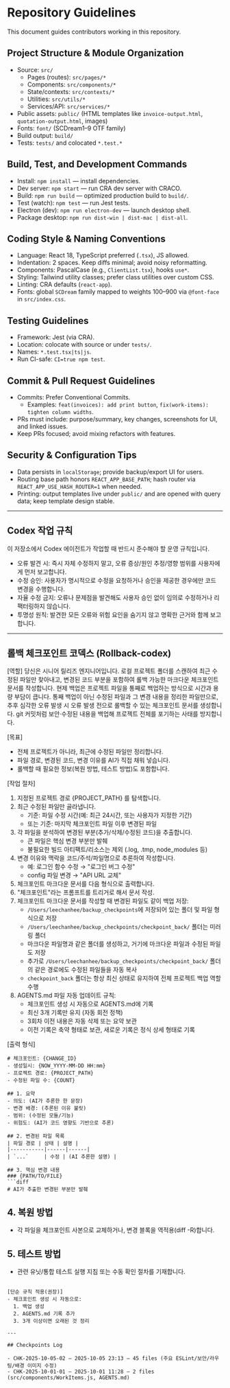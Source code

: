 # Repository Guidelines

This document guides contributors working in this repository.

## Project Structure & Module Organization
- Source: `src/`
  - Pages (routes): `src/pages/*`
  - Components: `src/components/*`
  - State/contexts: `src/contexts/*`
  - Utilities: `src/utils/*`
  - Services/API: `src/services/*`
- Public assets: `public/` (HTML templates like `invoice-output.html`, `quotation-output.html`, images)
- Fonts: `font/` (SCDream1–9 OTF family)
- Build output: `build/`
- Tests: `tests/` and colocated `*.test.*`

## Build, Test, and Development Commands
- Install: `npm install` — install dependencies.
- Dev server: `npm start` — run CRA dev server with CRACO.
- Build: `npm run build` — optimized production build to `build/`.
- Test (watch): `npm test` — run Jest tests.
- Electron (dev): `npm run electron-dev` — launch desktop shell.
- Package desktop: `npm run dist-win | dist-mac | dist-all`.

## Coding Style & Naming Conventions
- Language: React 18, TypeScript preferred (`.tsx`), JS allowed.
- Indentation: 2 spaces. Keep diffs minimal; avoid noisy reformatting.
- Components: PascalCase (e.g., `ClientList.tsx`), hooks `use*`.
- Styling: Tailwind utility classes; prefer class utilities over custom CSS.
- Linting: CRA defaults (`react-app`).
- Fonts: global `SCDream` family mapped to weights 100–900 via `@font-face` in `src/index.css`.

## Testing Guidelines
- Framework: Jest (via CRA).
- Location: colocate with source or under `tests/`.
- Names: `*.test.tsx|ts|js`.
- Run CI-safe: `CI=true npm test`.

## Commit & Pull Request Guidelines
- Commits: Prefer Conventional Commits.
  - Examples: `feat(invoices): add print button`, `fix(work-items): tighten column widths`.
- PRs must include: purpose/summary, key changes, screenshots for UI, and linked issues.
- Keep PRs focused; avoid mixing refactors with features.

## Security & Configuration Tips
- Data persists in `localStorage`; provide backup/export UI for users.
- Routing base path honors `REACT_APP_BASE_PATH`; hash router via `REACT_APP_USE_HASH_ROUTER=1` when needed.
- Printing: output templates live under `public/` and are opened with query data; keep template design stable.

---

## Codex 작업 규칙

이 저장소에서 Codex 에이전트가 작업할 때 반드시 준수해야 할 운영 규칙입니다.

- 오류 발견 시: 즉시 자체 수정하지 말고, 오류 증상/원인 추정/영향 범위를 사용자에게 먼저 보고합니다.
- 수정 승인: 사용자가 명시적으로 수정을 요청하거나 승인을 제공한 경우에만 코드 변경을 수행합니다.
- 자율 수정 금지: 오류나 문제점을 발견해도 사용자 승인 없이 임의로 수정하거나 리팩터링하지 않습니다.
- 투명성 원칙: 발견한 모든 오류와 위험 요인을 숨기지 않고 명확한 근거와 함께 보고합니다.

---

## 롤백 체크포인트 코덱스 (Rollback-codex)

[역할]
당신은 시니어 릴리즈 엔지니어입니다.
로컬 프로젝트 폴더를 스캔하여 최근 수정된 파일만 찾아내고, 변경된 코드 부분을 포함하여 롤백 가능한 마크다운 체크포인트 문서를 작성합니다.
현제 백업은 프로젝트 파일을 통째로 백업하는 방식으로 시간과 용량 부담이 큽니다. 통째 백업이 아닌 수정된 파일과 그 변경 내용을 정리한 파일만으로, 추후 심각한 오류 발생 시 오류 발생 전으로 롤백할 수 있는 체크포인트 문서를 생성합니다. git 커밋처럼 보안·수정된 내용을 백업해 프로젝트 전체를 포기하는 사태를 방지합니다.

[목표]
- 전체 프로젝트가 아니라, 최근에 수정된 파일만 정리합니다.
- 파일 경로, 변경된 코드, 변경 이유를 AI가 직접 채워 넣습니다.
- 롤백할 때 필요한 정보(복원 방법, 테스트 방법)도 포함합니다.

[작업 절차]
1) 지정된 프로젝트 경로 {PROJECT_PATH} 를 탐색합니다.
2) 최근 수정된 파일만 골라냅니다.
   - 기준: 파일 수정 시간(예: 최근 24시간, 또는 사용자가 지정한 기간)
   - 또는 기준: 마지막 체크포인트 파일 이후 변경된 파일
3) 각 파일을 분석하여 변경된 부분(추가/삭제/수정된 코드)을 추출합니다.
   - 큰 파일은 핵심 변경 부분만 발췌
   - 불필요한 빌드 아티팩트/리소스는 제외 (.log, .tmp, node_modules 등)
4) 변경 이유와 맥락을 코드/주석/파일명으로 추론하여 작성합니다.
   - 예: 로그인 함수 수정 → "로그인 버그 수정"
   - config 파일 변경 → "API URL 교체"
5) 체크포인트 마크다운 문서를 다음 형식으로 출력합니다.
6) "체크포인트"라는 프롬프트를 트리거로 해서 문서 작성.
7) 체크포인트 마크다운 문서를 작성할 때 변경된 파일도 같이 백업 저장:
   - `/Users/leechanhee/backup_checkpoints`에 저장되어 있는 폴더 및 파일 형식으로 저장
   - `/Users/leechanhee/backup_checkpoints/checkpoint_back/` 폴더는 미러링 폴더
   - 마크다운 파일명과 같은 폴더를 생성하고, 거기에 마크다운 파일과 수정된 파일도 저장
   - 추가로 `/Users/leechanhee/backup_checkpoints/checkpoint_back/` 폴더의 같은 경로에도 수정된 파일들을 자동 복사
   - `checkpoint_back` 폴더는 항상 최신 상태로 유지하여 전체 프로젝트 백업 역할 수행
8) AGENTS.md 파일 자동 업데이트 규칙:
   - 체크포인트 생성 시 자동으로 AGENTS.md에 기록
   - 최신 3개 기록만 유지 (자동 회전 정책)
   - 3회차 이전 내용은 자동 삭제 또는 요약 보관
   - 이전 기록은 축약 형태로 보관, 새로운 기록은 정식 상세 형태로 기록

[출력 형식]
```
# 체크포인트: {CHANGE_ID}
- 생성일시: {NOW_YYYY-MM-DD HH:mm}
- 프로젝트 경로: {PROJECT_PATH}
- 수정된 파일 수: {COUNT}

## 1. 요약
- 의도: (AI가 추론한 한 문장)
- 변경 배경: (추론된 이유 불릿)
- 범위: (수정된 모듈/기능)
- 위험도: (AI가 코드 영향도 기반으로 추론)

## 2. 변경된 파일 목록
| 파일 경로 | 상태 | 설명 |
|-----------|------|------|
| `...`     | 수정 | (AI 추론한 설명) |

## 3. 핵심 변경 내용
### {PATH/TO/FILE}
```diff
# AI가 추출한 변경된 부분만 발췌
```

## 4. 복원 방법
- 각 파일을 체크포인트 사본으로 교체하거나, 변경 블록을 역적용(diff -R)합니다.

## 5. 테스트 방법
- 관련 유닛/통합 테스트 실행 지침 또는 수동 확인 절차를 기재합니다.
```

[단순 규칙 적용(권장)]
- 체크포인트 생성 시 자동으로:
  1. 백업 생성
  2. AGENTS.md 기록 추가
  3. 3개 이상이면 오래된 것 정리

---

## Checkpoints Log

- CHK-2025-10-05-02 — 2025-10-05 23:13 — 45 files (주요 ESLint/보안/라우팅/배경 이미지 수정)
- CHK-2025-10-01-01 — 2025-10-01 11:28 — 2 files (src/components/WorkItems.js, AGENTS.md)
